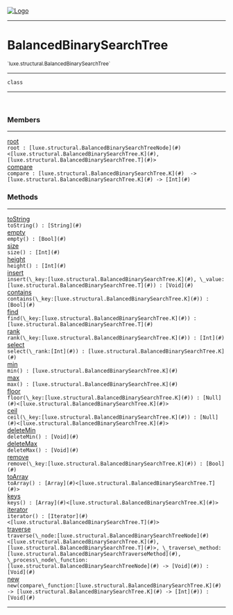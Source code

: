 
[![Logo](../../../images/logo.png)](../../../api/index.html)

---



<h1>BalancedBinarySearchTree</h1>
<small>`luxe.structural.BalancedBinarySearchTree`</small>



---

`class`

---

&nbsp;
&nbsp;



<h3>Members</h3> <hr/><span class="member apipage">
                <a name="root"><a class="lift" href="#root">root</a></a><div class="clear"></div><code class="signature apipage">root : [luxe.structural.BalancedBinarySearchTreeNode](#)&lt;[luxe.structural.BalancedBinarySearchTree.K](#), [luxe.structural.BalancedBinarySearchTree.T](#)&gt;</code><br/></span>
            <span class="small_desc_flat"></span><span class="member apipage">
                <a name="compare"><a class="lift" href="#compare">compare</a></a><div class="clear"></div><code class="signature apipage">compare : [luxe.structural.BalancedBinarySearchTree.K](#)&nbsp; -&gt; [luxe.structural.BalancedBinarySearchTree.K](#)&nbsp;-&gt; [Int](#)</code><br/></span>
            <span class="small_desc_flat"></span>





<h3>Methods</h3> <hr/><span class="method apipage">
            <a name="toString"><a class="lift" href="#toString">toString</a></a> <div class="clear"></div><code class="signature apipage">toString() : [String](#)</code><br/><span class="small_desc_flat"></span>
        </span>
    <span class="method apipage">
            <a name="empty"><a class="lift" href="#empty">empty</a></a> <div class="clear"></div><code class="signature apipage">empty() : [Bool](#)</code><br/><span class="small_desc_flat"></span>
        </span>
    <span class="method apipage">
            <a name="size"><a class="lift" href="#size">size</a></a> <div class="clear"></div><code class="signature apipage">size() : [Int](#)</code><br/><span class="small_desc_flat"></span>
        </span>
    <span class="method apipage">
            <a name="height"><a class="lift" href="#height">height</a></a> <div class="clear"></div><code class="signature apipage">height() : [Int](#)</code><br/><span class="small_desc_flat"></span>
        </span>
    <span class="method apipage">
            <a name="insert"><a class="lift" href="#insert">insert</a></a> <div class="clear"></div><code class="signature apipage">insert(\_key:[luxe.structural.BalancedBinarySearchTree.K](#)<span></span>, \_value:[luxe.structural.BalancedBinarySearchTree.T](#)<span></span>) : [Void](#)</code><br/><span class="small_desc_flat"></span>
        </span>
    <span class="method apipage">
            <a name="contains"><a class="lift" href="#contains">contains</a></a> <div class="clear"></div><code class="signature apipage">contains(\_key:[luxe.structural.BalancedBinarySearchTree.K](#)<span></span>) : [Bool](#)</code><br/><span class="small_desc_flat"></span>
        </span>
    <span class="method apipage">
            <a name="find"><a class="lift" href="#find">find</a></a> <div class="clear"></div><code class="signature apipage">find(\_key:[luxe.structural.BalancedBinarySearchTree.K](#)<span></span>) : [luxe.structural.BalancedBinarySearchTree.T](#)</code><br/><span class="small_desc_flat"></span>
        </span>
    <span class="method apipage">
            <a name="rank"><a class="lift" href="#rank">rank</a></a> <div class="clear"></div><code class="signature apipage">rank(\_key:[luxe.structural.BalancedBinarySearchTree.K](#)<span></span>) : [Int](#)</code><br/><span class="small_desc_flat"></span>
        </span>
    <span class="method apipage">
            <a name="select"><a class="lift" href="#select">select</a></a> <div class="clear"></div><code class="signature apipage">select(\_rank:[Int](#)<span></span>) : [luxe.structural.BalancedBinarySearchTree.K](#)</code><br/><span class="small_desc_flat"></span>
        </span>
    <span class="method apipage">
            <a name="min"><a class="lift" href="#min">min</a></a> <div class="clear"></div><code class="signature apipage">min() : [luxe.structural.BalancedBinarySearchTree.K](#)</code><br/><span class="small_desc_flat"></span>
        </span>
    <span class="method apipage">
            <a name="max"><a class="lift" href="#max">max</a></a> <div class="clear"></div><code class="signature apipage">max() : [luxe.structural.BalancedBinarySearchTree.K](#)</code><br/><span class="small_desc_flat"></span>
        </span>
    <span class="method apipage">
            <a name="floor"><a class="lift" href="#floor">floor</a></a> <div class="clear"></div><code class="signature apipage">floor(\_key:[luxe.structural.BalancedBinarySearchTree.K](#)<span></span>) : [Null](#)&lt;[luxe.structural.BalancedBinarySearchTree.K](#)&gt;</code><br/><span class="small_desc_flat"></span>
        </span>
    <span class="method apipage">
            <a name="ceil"><a class="lift" href="#ceil">ceil</a></a> <div class="clear"></div><code class="signature apipage">ceil(\_key:[luxe.structural.BalancedBinarySearchTree.K](#)<span></span>) : [Null](#)&lt;[luxe.structural.BalancedBinarySearchTree.K](#)&gt;</code><br/><span class="small_desc_flat"></span>
        </span>
    <span class="method apipage">
            <a name="deleteMin"><a class="lift" href="#deleteMin">deleteMin</a></a> <div class="clear"></div><code class="signature apipage">deleteMin() : [Void](#)</code><br/><span class="small_desc_flat"></span>
        </span>
    <span class="method apipage">
            <a name="deleteMax"><a class="lift" href="#deleteMax">deleteMax</a></a> <div class="clear"></div><code class="signature apipage">deleteMax() : [Void](#)</code><br/><span class="small_desc_flat"></span>
        </span>
    <span class="method apipage">
            <a name="remove"><a class="lift" href="#remove">remove</a></a> <div class="clear"></div><code class="signature apipage">remove(\_key:[luxe.structural.BalancedBinarySearchTree.K](#)<span></span>) : [Bool](#)</code><br/><span class="small_desc_flat"></span>
        </span>
    <span class="method apipage">
            <a name="toArray"><a class="lift" href="#toArray">toArray</a></a> <div class="clear"></div><code class="signature apipage">toArray() : [Array](#)&lt;[luxe.structural.BalancedBinarySearchTree.T](#)&gt;</code><br/><span class="small_desc_flat"></span>
        </span>
    <span class="method apipage">
            <a name="keys"><a class="lift" href="#keys">keys</a></a> <div class="clear"></div><code class="signature apipage">keys() : [Array](#)&lt;[luxe.structural.BalancedBinarySearchTree.K](#)&gt;</code><br/><span class="small_desc_flat"></span>
        </span>
    <span class="method apipage">
            <a name="iterator"><a class="lift" href="#iterator">iterator</a></a> <div class="clear"></div><code class="signature apipage">iterator() : [Iterator](#)&lt;[luxe.structural.BalancedBinarySearchTree.T](#)&gt;</code><br/><span class="small_desc_flat"></span>
        </span>
    <span class="method apipage">
            <a name="traverse"><a class="lift" href="#traverse">traverse</a></a> <div class="clear"></div><code class="signature apipage">traverse(\_node:[luxe.structural.BalancedBinarySearchTreeNode](#)&lt;[luxe.structural.BalancedBinarySearchTree.K](#), [luxe.structural.BalancedBinarySearchTree.T](#)&gt;<span></span>, \_traverse\_method:[luxe.structural.BalancedBinarySearchTraverseMethod](#)<span></span>, \_process\_node\_function:[luxe.structural.BalancedBinarySearchTreeNode](#)&nbsp;-&gt; [Void](#)<span></span>) : [Void](#)</code><br/><span class="small_desc_flat"></span>
        </span>
    <span class="method apipage">
            <a name="new"><a class="lift" href="#new">new</a></a> <div class="clear"></div><code class="signature apipage">new(compare\_function:[luxe.structural.BalancedBinarySearchTree.K](#)&nbsp; -&gt; [luxe.structural.BalancedBinarySearchTree.K](#)&nbsp;-&gt; [Int](#)<span></span>) : [Void](#)</code><br/><span class="small_desc_flat"></span>
        </span>
    





---

&nbsp;
&nbsp;
&nbsp;
&nbsp;